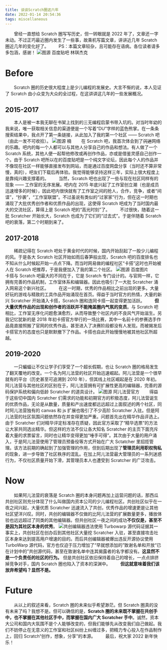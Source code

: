 ```yaml
---
title: 谈谈Scratch圈这六年
date: 2022-01-14 20:54:36
tags: miscellaneous
---
```

　　曾经一直想给 Scratch 圈写写历史，但一转眼就是 2022 年了，文章还一字未动。不过正巧最近圈内发生了一些事，故乘机写篇文章，讲讲近几年 Scratch 圈近几年的变化好了。
　　PS：本篇文章较杂，且可能存在语病。各位读者请多多包涵，感谢！
![图源 百度贴吧 林琪杰克](https://u.cubeupload.com/SinanGentoo/3e9cf3dde71190efcb77.jpg)
# Before
　　Scratch 圈的历史很大程度上是少儿编程的发展史。大言不惭的说，本人见证了 Scratch 由小众变为大众的全过程，在这讲讲这几年的一些发展概况。
## 2015-2017
　　本人是被一本我无聊在书架上找到的三无编程启蒙书带入坑的。对当时年幼的我来说，唯一获取相关信息的渠道便是一个写着“DU”字样的蓝色熊掌。在一条条搜索结果中，我点开了第一条链接，从此加入了我的第一个社区 —— Scratch 吧（由此一发不可收拾）。
![图源 楠](https://u.cubeupload.com/SinanGentoo/579448672775eb4c3bf4.jpg)
　　在 Scratch 吧，我首次体会到了~~沉迷~~网络的乐趣。吧内的每一个人都可以与其他人分享自己的作品和想法。有人做了一个 Scratch 系统，其他人便一起帮他修改或再创作作品，亦或是借鉴灵感自己创作一个。由于 Scratch 吧所以在的百度贴吧是一个纯文字论坛，因此每个人的作品并不像现在社区一样能够直接发布到网站，而是通过百度网盘分享（当时还不算非常慢，真的），吧友们下载后再体验。我觉得能够坚持这样三年，实际上很大程度上是靠纯兴趣支撑着的。
　　当然，Scratch 吧也出现了一些与现在社区同样有的现象 —— 工作室的无序发展。吧内在 2015 年底兴起了工作室创立潮（也是成员迅速增多的时候），因此吧内很快就有了工作室之间的抢人，合作，竞争，或者“间谍”，“抄袭”，“工作室联盟”。不过虽说有类似的“过家家”行为，但在这一时期也涌现了大批优秀创作者和优质作品的出现，这使得 Scratch 吧成为了当时国内最大的交流社区，算得上是 Scratch 吧的“高光时刻”了。
　　不过很快，随着这一批 Scratcher 开始长大，Scratch 也成为了它们的“过去式”。于是伴随着 Scratch 吧的衰落，第二个时期到来了。
## 2017-2018
　　稀疏记得在 Scratch 吧处于黄金时代的时候，国内开始刮起了一股少儿编程的风。于是各大 Scratch 社区开始如雨后春笋般出现，Scratch 吧的百度排名也不知从什么时候起开始一点点下降。而当时网易做的编程社区“卡搭”这时也开始被人在 Scratch 吧推荐，于是我便加入了我的第二个社区。
![图源 百度图片](https://u.cubeupload.com/SinanGentoo/u4139350932928276462.jpeg)
　　卡搭与 Scratch 吧最大的不同在于，它是 Scratch 专门设计的。与官网一样，它拥有完善的作品机制，工作室体系和编辑器。因此也吸引了一大批 Scratcher 涌入网易这个新兴社区。
　　在这一时期，优秀的作品相比之前出现的更多。大量好玩的游戏与精致的工具作品开始涌现在首页。得益于当时官方的热情，大量的新兴 Scratcher 开始涌入卡搭，Scratch 圈和连同卡搭一起变得更加活跃。
　　**但大量优秀作品的出现和创作者的活跃并不能掩盖圈内气氛的变质**。与 Scratch 吧相比，工作室无序化问题愈演愈烈，从而导致整个社区内的不良风气开始滋生。另我记忆犹新的是 2018 年初卡搭官方举行的一场比赛，其中一名前十的参赛选手作品竟直接照搬了官网的优秀作品，甚至进入了决赛阶段都没有人发现。而被揭发后卡搭官方的态度也只是默默撤下了作品。卡搭也自此开始慢慢地被其他社区所超越。
## 2019-2020
　　一只蝙蝠让不仅让学子们享受了一个超长假期，也让 Scratch 圈的格局发生了翻天覆地的改变。一个名为阿儿法营的社区开始迅速崛起。阿儿法营是一个很早就有的平台（历史甚至可追溯到 2010 年），但其线上社区崛起是在 2020 年初。阿儿法营与其他社区的区别在于，阿儿法营拥有可扩展性更高的编辑器，完善的源码保护系统和偏向低龄 Scratcher 的道具设计。
![图源 阿儿法营官方](https://u.cubeupload.com/SinanGentoo/5855778647727ae12ca8.jpg)
　　得益于这些切中国内 Scratcher 们需求的功能和初期官方的积极态度，阿儿法营诞生的优质作品，无论是从数量，质量和产出速度都远远超过上面叙述的两个社区，同时阿儿法营独有的 canvas 和 js 扩展也吸引了不少高阶 Scratcher 入驻。但是阿儿法营的社区氛围问题依然存在并变得更加严重。问题首先出在精华作品评选上。由于 Scratcher 们对精华评定标准存在质疑，因此官方采取了“精华选票”的方法让大家共同选出精华。但这样的方法不仅让各大知名 Scratcher 的主页下面充斥着大量的求票留言，同时也让精华变得更加“唾手可得”。其次由于大量的用户涌入，于是阿儿法营使用了管理员预备役等方式开始在广大 Sctatcher 里招揽管理。该方法前期的确起到了加强管理的作用，但到后期出现了**管理员利用职权徇私**的现象，进一步导致了社区秩序的混乱。在加上阿儿法营最大管理员的一系列迷惑行为，不仅社区质量开始下滑，其管理员本人也遭受到 Scratcher 的广泛攻击。
# Now
　　如果阿儿法营的衰落是 Scratch 圈的本身问题再加上运营问题的话，那西瓜共创社区则充分体现了什么叫做国内资本公司的少儿编程社区。共创社区似乎在一夜之间兴起，大量优质 Scratcher 迅速流入了共创，优秀作品的增速更是让其他社区望洋兴叹。同时，共创的编辑器不仅做的比阿儿法营的扩展数量更多，播放体验也远远超过了同类的其他编辑器。但共创社区一夜之间的成功**不仅仅是，甚至不是因为其社区本身的优秀**。
![共创编辑器违法使用 Turbowarp 源代码证据其一](https://u.cubeupload.com/SinanGentoo/IMG20211222195712.png)
　　事实上，共创社区在创办后到其他社区大量挖 Scratcher 入驻，甚至直接攻击社区本身来达到提高用户增速的目的。而后共创编辑器被爆出违反开源协议使用 TurboWarp 源代码，官方也仅迫于压力增加了“早就想添加的”致谢名单和开放“已在计划中的”共创源代码，甚至在致谢名单中连其揭露者的名字都没有。**这显然不是一个负责任的社区的行为。** 但是共创社区依旧保持着自己的增长，一点点排挤掉竞争对手，国内 Scratch 圈也陷入了资本的深渊中。
　　**但这就意味着我们该放弃希望吗？显然不是。**
# Future
　　从以上的叙述来看，Scratch 圈的未来似乎希望渺茫。但 Scratch 圈真的没有未来了吗？我想不是。但可以确信的是，**Scratch 圈的未来既不掌握在共创手中，也不掌握在其他社区手中，而掌握在国内广大 Scratcher 手中**。诚然，资本大公司和国内大氛围不是个人能够改变的，但我们能够先从改变我们自己做起。我们不妨停止在无意义的工作室和社区纠纷上纠缠过多，把精力专心投入在作品制作上，回归 Scratch“创作，想象，分享”的本源。
　　最后，祝大家 2022 新年快乐！